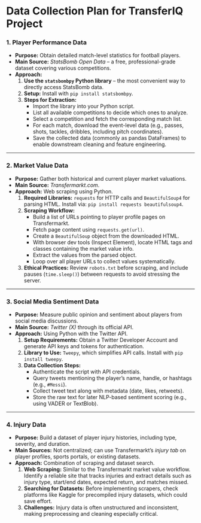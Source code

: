 # Data Collection Plan for TransferIQ Project

### 1. Player Performance Data
- **Purpose:** Obtain detailed match-level statistics for football players.  
- **Main Source:** *StatsBomb Open Data* – a free, professional-grade dataset covering various competitions.  
- **Approach:**  
  1. **Use the `statsbombpy` Python library** – the most convenient way to directly access StatsBomb data.  
  2. **Setup:** Install with `pip install statsbombpy`.  
  3. **Steps for Extraction:**  
     - Import the library into your Python script.  
     - List all available competitions to decide which ones to analyze.  
     - Select a competition and fetch the corresponding match list.  
     - For each match, download the event-level data (e.g., passes, shots, tackles, dribbles, including pitch coordinates).  
     - Save the collected data (commonly as pandas DataFrames) to enable downstream cleaning and feature engineering.  

---

### 2. Market Value Data
- **Purpose:** Gather both historical and current player market valuations.  
- **Main Source:** *Transfermarkt.com*.  
- **Approach:** Web scraping using Python.  
  1. **Required Libraries:** `requests` for HTTP calls and `BeautifulSoup4` for parsing HTML. Install via: `pip install requests beautifulsoup4`.  
  2. **Scraping Workflow:**  
     - Build a list of URLs pointing to player profile pages on Transfermarkt.  
     - Fetch page content using `requests.get(url)`.  
     - Create a `BeautifulSoup` object from the downloaded HTML.  
     - With browser dev tools (Inspect Element), locate HTML tags and classes containing the market value info.  
     - Extract the values from the parsed object.  
     - Loop over all player URLs to collect values systematically.  
  3. **Ethical Practices:** Review `robots.txt` before scraping, and include pauses (`time.sleep()`) between requests to avoid stressing the server.  

---

### 3. Social Media Sentiment Data
- **Purpose:** Measure public opinion and sentiment about players from social media discussions.  
- **Main Source:** *Twitter (X)* through its official API.  
- **Approach:** Using Python with the Twitter API.  
  1. **Setup Requirements:** Obtain a Twitter Developer Account and generate API keys and tokens for authentication.  
  2. **Library to Use:** `Tweepy`, which simplifies API calls. Install with `pip install tweepy`.  
  3. **Data Collection Steps:**  
     - Authenticate the script with API credentials.  
     - Query tweets mentioning the player’s name, handle, or hashtags (e.g., `#Messi`).  
     - Collect tweet text along with metadata (date, likes, retweets).  
     - Store the raw text for later NLP-based sentiment scoring (e.g., using VADER or TextBlob).  

---

### 4. Injury Data
- **Purpose:** Build a dataset of player injury histories, including type, severity, and duration.  
- **Main Sources:** Not centralized; can use Transfermarkt’s *injury tab* on player profiles, sports portals, or existing datasets.  
- **Approach:** Combination of scraping and dataset search.  
  1. **Web Scraping:** Similar to the Transfermarkt market value workflow. Identify a reliable site that tracks injuries and extract details such as injury type, start/end dates, expected return, and matches missed.  
  2. **Searching for Datasets:** Before implementing scrapers, check platforms like Kaggle for precompiled injury datasets, which could save effort.  
  3. **Challenges:** Injury data is often unstructured and inconsistent, making preprocessing and cleaning especially critical.  
